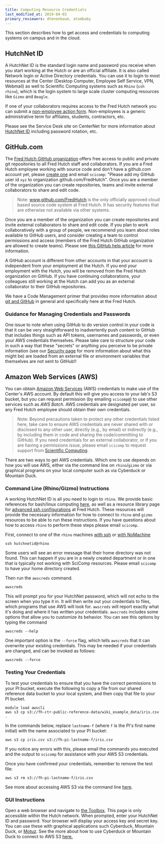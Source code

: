 ```yaml
---
title: Computing Resource Credentials
last_modified_at: 2019-04-03
primary_reviewers: dtenenbaum, atombaby
---
```


This section describes how to get access and credentials to computing systems on campus and in the cloud.

## HutchNet ID

A HutchNet ID is the standard login name and password you receive when you start working at the Hutch or are an official affiliate. It is also called Network login or Active Directory credentials. You can use it to login to most resources at the Center (Desktop Computer, Employee Self Service, VPN, Webmail) as well to Scientific Computing systems such as `Rhino` (`ssh rhino`), which is the login system to large scale cluster computing resources like `Gizmo` and `Beagle`.

If one of your collaborators requires access to the Fred Hutch network you can submit a [non-employee action form](https://centernet.fredhutch.org/cn/f/hr/lcex/non-employee-action-form.html). Non-employees is a generic administrative term for affiliates, students, contractors, etc.

Please see the Service Desk site on CenterNet for more information about [HutchNet ID](https://centernet.fredhutch.org/cn/u/center-it/help-desk.html) including password rotation, etc.

## GitHub.com

The [Fred Hutch GitHub organization](https://github.com/FredHutch) offers free access to public and private git repositories to all Fred Hutch staff and collaborators. If you are a Fred Hutch employee working with source code and don't have a github.com account yet, please [create one](https://github.com/join) and email `scicomp`: "Please add my GitHub user id `xyz` to organization github.com/FredHutch". Once you are a member of the organization you can create repositories, teams and invite external collaborators to share and edit code.

>Note: www.github.com/FredHutch is the only officially approved cloud based source code system at Fred Hutch. It has security features that are otherwise not available via other systems.

Once you are a member of the organization you can create repositories and invite external collaborators to share and edit code. If you plan to work collaboratively with a group of people, we recommend you learn about roles available to GitHub users, and consider creating a team to control permissions and access (members of the Fred Hutch GitHub organization are allowed to create teams). Please see [this GitHub help article](https://help.github.com/en/github/setting-up-and-managing-organizations-and-teams/organizing-members-into-teams) for more information.

A GitHub account is different from other accounts in that your account is independent from your employment at the Hutch. If you end your employment with the Hutch, you will be removed from the Fred Hutch organization on GitHub. If you have continuing collaborations, your colleagues still working at the Hutch can add you as an external collaborator to their GitHub repositories.

We have a Code Management primer that provides more information about [git and GitHub](/scicomputing/software_managecode/) in general and specifically here at the Fred Hutch.  

### Guidance for Managing Credentials and Passwords
One issue to note when using GitHub to do version control in your code is that it can be very straightforward to inadvertently push content to GitHub that includes things such as API tokens, usernames and passwords, or even your AWS credentials themselves.  Please take care to structure your code in such a way that these "secrets" or anything you perceive to be private information (see our [Security page](/generation/human_privacySecurity/) for more information about what this might be) are loaded from an external file or environment variables that themselves are not sent to GitHub!!

## Amazon Web Services (AWS)

You can obtain [Amazon Web Services](https://aws.amazon.com/) (AWS) credentials to make use of the Center's AWS account. By default this will give you access to your lab's S3 bucket, but you can request permission (by emailing `scicomp@`) to use other services such as _AWS Batch_.  AWS credentials are designated per user, so any Fred Hutch employee should obtain their own credentials.

>Note: Beyond precautions taken to protect any other credentials listed here, take care to ensure AWS credentials are never shared with or disclosed to any other user, directly (e.g., by email) or indirectly (e.g., by including them in code and sharing the code/committing to GitHub).  If you need credentials for an external collaborator, or if you are having a permissions issue, please email `scicomp` to request support from [Scientific Computing](https://centernet.fredhutch.org/cn/u/center-it/cio/scicomp.html).

There are two ways to get AWS credentials. Which one to use depends on how you will use AWS, either via the command line on `rhino`/`gizmo` or via graphical programs on your local computer such as via Cyberduck or Mountain Duck.


### Command Line (Rhino/Gizmo) Instructions

A working HutchNet ID is all you need to login to `rhino`. We provide basic references for bash/linux computing [here](/scicomputing/prog_linux101/), as well as a resource library page for [advanced ssh configurations](/scicomputing/access_methods/) at Fred Hutch.  These resources will provide the necessary information for how to connect to `rhino` and `gizmo` resources to be able to run these instructions.  If you have questions about how to access `rhino` to perform these steps please email `scicomp`.

First, connect to one of the `rhino` machines [with ssh](/scicomputing/access_methods/#ssh-connections) or [with NoMachine](/scicomputing/access_methods/#nomachine-nx-multi-os)

```
ssh hutchnetid@rhino
```

Some users will see an error message that their home directory was not found. This can happen if you are in a newly created department or in one that is typically not working with SciComp resources. Please email `scicomp` to have your home directory created.


Then run the `awscreds` command.

```
awscreds
```

This will prompt you for your HutchNet password, which will not echo to the screen when you type it in.  It will then write out your credentials to files, which programs that use AWS will look for. `awscreds` will report exactly what it's doing and where it has written your credentials. `awscreds` includes some options that allow you to customize its behavior. You can see this options by typing the command

```
awscreds --help
```

One important option is the `--force` flag, which tells `awscreds` that it can overwrite
your existing credentials. This may be needed
if your credentials are changed, and can be invoked as follows:

```
awscreds --force
```

### Testing Your Credentials

To test your credentials to ensure that you have the correct permissions to your PI bucket, execute the following to copy a file from our shared reference data bucket to your local system, and then copy that file to your PI bucket.  

```
module load awscli
aws s3 cp s3://fh-ctr-public-reference-data/wiki_example_data/iris.csv .
```

In the commands below, replace `lastname-f` (where `f` is the PI's first name initial) with the name associated to your PI bucket:

```
aws s3 cp iris.csv s3://fh-pi-lastname-f/iris.csv
```
If you notice any errors with this, please email the commands you executed and the output to `scicomp` for assistance with your AWS S3 credentials.

Once you have confirmed your credentials, remember to remove the test file:

```
aws s3 rm s3://fh-pi-lastname-f/iris.csv
```

See more about accessing AWS S3 via the command line [here](/compdemos/aws/).


### GUI Instructions

Open a web browser and navigate to [the Toolbox](https://toolbox.fhcrc.org/sw2srv/aws/account).
This page is only accessible within the Hutch network. When prompted, enter your HutchNet ID and password. Your browser will display your access key and secret key. You can use these with graphical applications such Cyberduck,  Mountain Duck, or [Motuz](/compdemos/motuz/). See the more about how to use Cyberduck or Mountain Duck to connect to AWS S3 [here.](/compdemos/Mountain-CyberDuck/)
